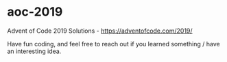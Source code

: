 # aoc-2019
Advent of Code 2019 Solutions - https://adventofcode.com/2019/

Have fun coding, and feel free to reach out if you learned something / have an interesting idea.
